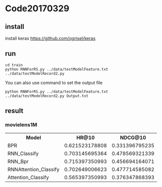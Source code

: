 # Code20170329
## install
install keras https://github.com/ogrisel/keras
## run
```
cd train
python RNNForRS.py ../data/testModelFeature.txt ../data/testModelRecord2.py
```
You can also use command to set the output file
```
python RNNForRS.py ../data/testModelFeature.txt ../data/testModelRecord2.py Output.txt
```
## result
### movielens1M
<div>
    <table border="0">
    <tr> <th>Model</th><th>HR@10</th><th>NDCG@10</th> </tr>
    <tr> <td>BPR</td><td>0.621523178808</td><td>0.331396795235</td> </tr>
    <tr> <td>RNN_Classify</td><td>0.703145695364</td><td>0.478569321339</td> </tr>
    <tr> <td>RNN_Bpr</td><td>0.715397350993</td><td>0.456694164071</td> </tr>
    <tr> <td>RNNAttention_Classify</td><td>0.702649006623</td><td>0.477714585082</td> </tr>
    <tr> <td>Attention_Classify</td><td>0.565397350993</td><td>0.376347868393</td> </tr>
    </table>
</div>
